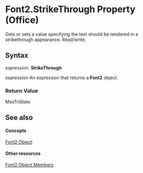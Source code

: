 
# Font2.StrikeThrough Property (Office)

Gets or sets a value specifying the text should be rendered in a strikethrough appearance. Read/write.


## Syntax

 _expression_. **StrikeThrough**

 _expression_ An expression that returns a **Font2** object.


### Return Value

MsoTriState


## See also


#### Concepts


[Font2 Object](8e892c52-56d9-72bd-2893-b15a17cd59ae.md)
#### Other resources


[Font2 Object Members](8c91a433-b474-486a-4c03-eb9f7b44ecb0.md)
